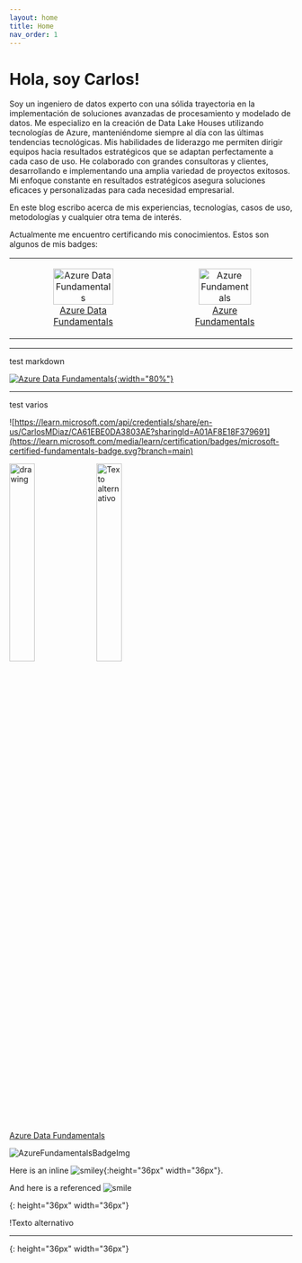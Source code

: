```yaml
---
layout: home
title: Home
nav_order: 1
---
```


# Hola, soy Carlos!

Soy un ingeniero de datos experto con una sólida trayectoria en la implementación de soluciones avanzadas de procesamiento y modelado de datos. Me especializo en la creación de Data Lake Houses utilizando tecnologías de Azure, manteniéndome siempre al día con las últimas tendencias tecnológicas. Mis habilidades de liderazgo me permiten dirigir equipos hacia resultados estratégicos que se adaptan perfectamente a cada caso de uso. He colaborado con grandes consultoras y clientes, desarrollando e implementando una amplia variedad de proyectos exitosos. Mi enfoque constante en resultados estratégicos asegura soluciones eficaces y personalizadas para cada necesidad empresarial.

En este blog escribo acerca de mis experiencias, tecnologías, casos de uso, metodologías y cualquier otra tema de interés.

Actualmente me encuentro certificando mis conocimientos. Estos son algunos de mis badges:

<table>
    <tr>
        <td>
            <figure style="text-align: center;">
                <a href="https://learn.microsoft.com/api/credentials/share/en-us/CarlosMDiaz/CA61EBE0DA3803AE?sharingId=A01AF8E18F379691">
                    <img src="https://learn.microsoft.com/media/learn/certification/badges/microsoft-certified-fundamentals-badge.svg?branch=main" alt="Azure Data Fundamentals" width="80%">
                    <figcaption style="text-align: center;">Azure Data Fundamentals</figcaption>
                </a>
            </figure>
        </td>
        <td>
            <figure style="text-align: center;">
                <a href="https://learn.microsoft.com/api/credentials/share/en-us/CarlosMDiaz/F66DA68AE70DC5AF?sharingId=A01AF8E18F379691">
                    <img src="https://learn.microsoft.com/media/learn/certification/badges/microsoft-certified-fundamentals-badge.svg?branch=main" alt="Azure Fundamentals" width="80%">
                    <figcaption style="text-align: center;">Azure Fundamentals</figcaption>
                </a>
            </figure>
        </td>
    </tr>
</table>

___

test markdown

[![Azure Data Fundamentals](https://learn.microsoft.com/media/learn/certification/badges/microsoft-certified-fundamentals-badge.svg?branch=main){:width="80%"}](https://learn.microsoft.com/api/credentials/share/en-us/CarlosMDiaz/CA61EBE0DA3803AE?sharingId=A01AF8E18F379691)


___

test varios

![https://learn.microsoft.com/api/credentials/share/en-us/CarlosMDiaz/CA61EBE0DA3803AE?sharingId=A01AF8E18F379691](https://learn.microsoft.com/media/learn/certification/badges/microsoft-certified-fundamentals-badge.svg?branch=main)


<img src="https://learn.microsoft.com/media/learn/certification/badges/microsoft-certified-fundamentals-badge.svg?branch=main" alt="drawing" width="30%"/>

<a href="https://learn.microsoft.com/api/credentials/share/en-us/CarlosMDiaz/CA61EBE0DA3803AE?sharingId=A01AF8E18F379691">
    <img src="https://learn.microsoft.com/media/learn/certification/badges/microsoft-certified-fundamentals-badge.svg?branch=main" alt="Texto alternativo" width="30%">
</a>


[Azure Data Fundamentals]

![AzureFundamentalsBadgeImg]

Here is an inline ![smiley](smiley.png){:height="36px" width="36px"}.

And here is a referenced ![smile]

[smile]: smile.png
{: height="36px" width="36px"}

!Texto alternativo

----

[Azure Data Fundamentals]: (https://learn.microsoft.com/api/credentials/share/en-us/CarlosMDiaz/CA61EBE0DA3803AE?sharingId=A01AF8E18F379691)

[AzureFundamentalsBadgeImg]: (https://learn.microsoft.com/media/learn/certification/badges/microsoft-certified-fundamentals-badge.svg?branch=main)

[Azure Fundamentals]: (https://learn.microsoft.com/api/credentials/share/en-us/CarlosMDiaz/F66DA68AE70DC5AF?sharingId=A01AF8E18F379691)

{: height="36px" width="36px"}